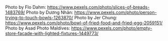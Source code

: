 Photo by Flo Dahm: https://www.pexels.com/photo/slices-of-breads-1483769/
Photo by Dương Nhân: https://www.pexels.com/photo/person-trying-to-touch-bowls-1263870/
Photo by Jer Chung: https://www.pexels.com/photo/bowl-of-fried-food-and-fried-egg-2059151/
Photo by Asad Photo Maldives: https://www.pexels.com/photo/empty-store-facade-with-lighted-fixtures-1449773/

<!-- <a href="https://www.freepik.com/vectors/culinary">Culinary vector created by freepik - www.freepik.com</a> -->
